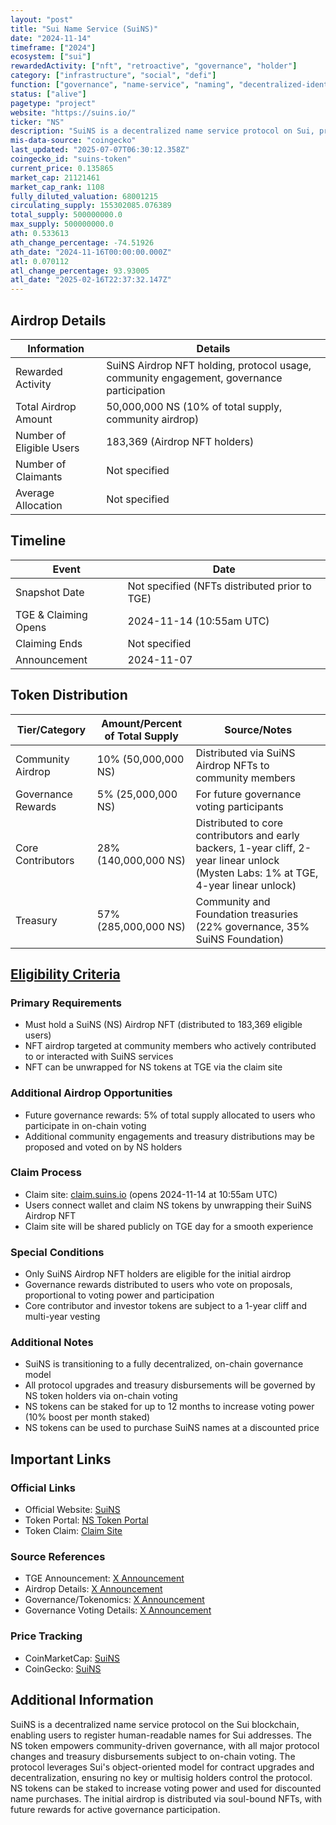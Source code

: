 ```yaml
---
layout: "post"
title: "Sui Name Service (SuiNS)"
date: "2024-11-14"
timeframe: ["2024"]
ecosystem: ["sui"]
rewardedActivity: ["nft", "retroactive", "governance", "holder"]
category: ["infrastructure", "social", "defi"]
function: ["governance", "name-service", "naming", "decentralized-identifier"]
status: ["alive"]
pagetype: "project"
website: "https://suins.io/"
ticker: "NS"
description: "SuiNS is a decentralized name service protocol on Sui, providing human-readable names for Sui addresses and enabling on-chain governance through the NS token."
mis-data-source: "coingecko"
last_updated: "2025-07-07T06:30:12.358Z"
coingecko_id: "suins-token"
current_price: 0.135865
market_cap: 21121461
market_cap_rank: 1108
fully_diluted_valuation: 68001215
circulating_supply: 155302085.076389
total_supply: 500000000.0
max_supply: 500000000.0
ath: 0.533613
ath_change_percentage: -74.51926
ath_date: "2024-11-16T00:00:00.000Z"
atl: 0.070112
atl_change_percentage: 93.93005
atl_date: "2025-02-16T22:37:32.147Z"
---
```


## Airdrop Details

| Information              | Details                                                                                      |
| ------------------------ | -------------------------------------------------------------------------------------------- |
| Rewarded Activity        | SuiNS Airdrop NFT holding, protocol usage, community engagement, governance participation     |
| Total Airdrop Amount     | 50,000,000 NS (10% of total supply, community airdrop)                                       |
| Number of Eligible Users | 183,369 (Airdrop NFT holders)                                                                |
| Number of Claimants      | Not specified                                                                                |
| Average Allocation       | Not specified                                                                                |

## Timeline

| Event                | Date                      |
| -------------------- | ------------------------ |
| Snapshot Date        | Not specified (NFTs distributed prior to TGE) |
| TGE & Claiming Opens | 2024-11-14 (10:55am UTC) |
| Claiming Ends        | Not specified            |
| Announcement         | 2024-11-07               |

## Token Distribution

| Tier/Category         | Amount/Percent of Total Supply | Source/Notes                                                                 |
| --------------------- | ----------------------------- | ---------------------------------------------------------------------------- |
| Community Airdrop     | 10% (50,000,000 NS)           | Distributed via SuiNS Airdrop NFTs to community members                      |
| Governance Rewards    | 5% (25,000,000 NS)            | For future governance voting participants                                    |
| Core Contributors     | 28% (140,000,000 NS)          | Distributed to core contributors and early backers, 1-year cliff, 2-year linear unlock (Mysten Labs: 1% at TGE, 4-year linear unlock) |
| Treasury              | 57% (285,000,000 NS)          | Community and Foundation treasuries (22% governance, 35% SuiNS Foundation)   |

## [Eligibility Criteria](https://x.com/SuiNSdapp/status/1856653355994566854)

### Primary Requirements

- Must hold a SuiNS (NS) Airdrop NFT (distributed to 183,369 eligible users)
- NFT airdrop targeted at community members who actively contributed to or interacted with SuiNS services
- NFT can be unwrapped for NS tokens at TGE via the claim site

### Additional Airdrop Opportunities

- Future governance rewards: 5% of total supply allocated to users who participate in on-chain voting
- Additional community engagements and treasury distributions may be proposed and voted on by NS holders

### Claim Process

- Claim site: [claim.suins.io](http://claim.suins.io) (opens 2024-11-14 at 10:55am UTC)
- Users connect wallet and claim NS tokens by unwrapping their SuiNS Airdrop NFT
- Claim site will be shared publicly on TGE day for a smooth experience

### Special Conditions

- Only SuiNS Airdrop NFT holders are eligible for the initial airdrop
- Governance rewards distributed to users who vote on proposals, proportional to voting power and participation
- Core contributor and investor tokens are subject to a 1-year cliff and multi-year vesting

### Additional Notes

- SuiNS is transitioning to a fully decentralized, on-chain governance model
- All protocol upgrades and treasury disbursements will be governed by NS token holders via on-chain voting
- NS tokens can be staked for up to 12 months to increase voting power (10% boost per month staked)
- NS tokens can be used to purchase SuiNS names at a discounted price

## Important Links

### Official Links

- Official Website: [SuiNS](https://suins.io/)
- Token Portal: [NS Token Portal](https://token.suins.io/)
- Token Claim: [Claim Site](http://claim.suins.io)

### Source References

- TGE Announcement: [X Announcement](https://x.com/SuiNSdapp/status/1856653355994566854)
- Airdrop Details: [X Announcement](https://x.com/SuiNSdapp/status/1854584664633032903)
- Governance/Tokenomics: [X Announcement](https://x.com/SuiNSdapp/status/1853861215161766297)
- Governance Voting Details: [X Announcement](https://x.com/SuiNSdapp/status/1821923674196148480)

### Price Tracking

- CoinMarketCap: [SuiNS](https://coinmarketcap.com/currencies/sui-name-service/)
- CoinGecko: [SuiNS](https://www.coingecko.com/en/coins/suins-token)

## Additional Information

SuiNS is a decentralized name service protocol on the Sui blockchain, enabling users to register human-readable names for Sui addresses. The NS token empowers community-driven governance, with all major protocol changes and treasury disbursements subject to on-chain voting. The protocol leverages Sui's object-oriented model for contract upgrades and decentralization, ensuring no key or multisig holders control the protocol. NS tokens can be staked to increase voting power and used for discounted name purchases. The initial airdrop is distributed via soul-bound NFTs, with future rewards for active governance participation.